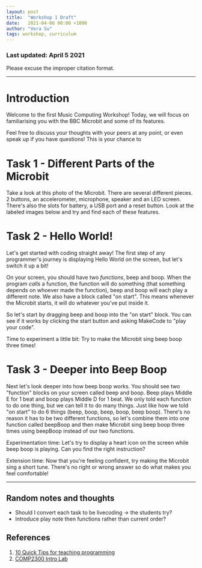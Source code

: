 ```yaml
---
layout: post
title:  "Workshop 1 Draft"
date:   2021-04-06 00:00 +1000
author: "Vera Su"
tags: workshop, curriculum
---
```


### Last updated: April 5 2021

Please excuse the improper citation format.

***

# Introduction

Welcome to the first Music Computing Workshop! Today, we will focus on familiarising you with the BBC Microbit and some of its features.

Feel free to discuss your thoughts with your peers at any point, or even speak up if you have questions! This is your chance to 

# Task 1 - Different Parts of the Microbit

Take a look at this photo of the Microbit. There are several different pieces. 2 buttons, an accelerometer, microphone, speaker and an LED screen. There's also the slots for battery, a USB port and a reset button. Look at the labeled images below and try and find each of these features.

# Task 2 - Hello World!

Let's get started with coding straight away! The first step of any programmer's journey is displaying Hello World on the screen, but let's switch it up a bit!

On your screen, you should have two *functions*, beep and boop. When the program *calls* a function, the function will do something (that something depends on whoever made the function), beep and boop will each play a different note. We also have a block called "on start". This means whenever the Microbit starts, it will do whatever you've put inside it.

So let's start by dragging beep and boop into the "on start" block. You can see if it works by clicking the start button and asking MakeCode to "play your code".

Time to experiment a little bit: Try to make the Microbit sing beep boop three times!

# Task 3 - Deeper into Beep Boop

Next let's look deeper into how beep boop works. You should see two "function" blocks on your screen called beep and boop. Beep plays Middle E for 1 beat and boop plays Middle D for 1 beat. We only told each function to do one thing, but we can tell it to do many things. Just like how we told "on start" to do 6 things (beep, boop, beep, boop, beep boop). There's no reason it has to be two different functions, so let's combine them into one function called beepBoop and then make Microbit sing beep boop three times using beepBoop instead of our two functions.

Experimentation time: Let's try to display a heart icon on the screen while beep boop is playing. Can you find the right instruction?

Extension time: Now that you're feeling confident, try making the Microbit sing a short tune. There's no right or wrong answer so do what makes you feel comfortable!

*** 

## Random notes and thoughts

- Should I convert each task to be livecoding -> the students try?
- Introduce play note then functions rather than current order?

## References
1. [10 Quick Tips for teaching programming](https://journals.plos.org/ploscompbiol/article?id=10.1371/journal.pcbi.1006023)
2. [COMP2300 Intro Lab](https://cs.anu.edu.au/courses/comp2300/labs/01-intro/)
